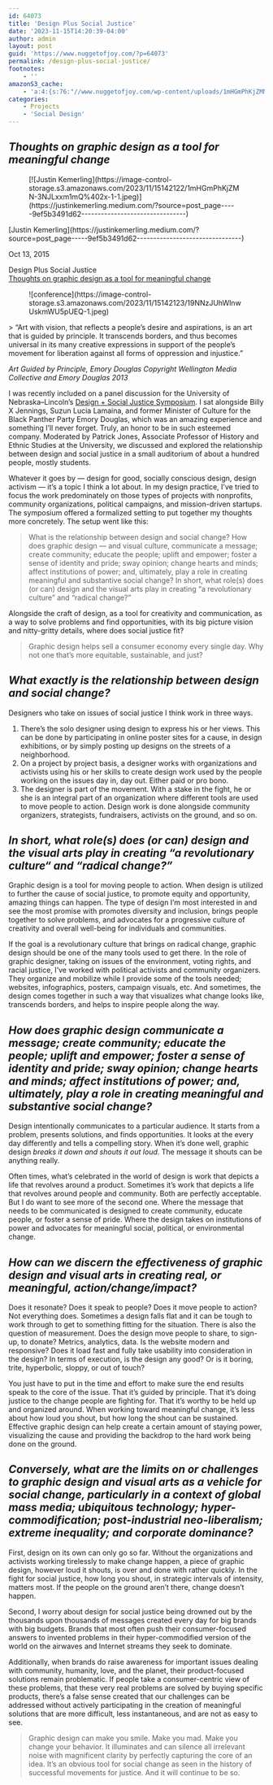 ```yaml
---
id: 64073
title: 'Design Plus Social Justice'
date: '2023-11-15T14:20:39-04:00'
author: admin
layout: post
guid: 'https://www.nuggetofjoy.com/?p=64073'
permalink: /design-plus-social-justice/
footnotes:
    - ''
amazonS3_cache:
    - 'a:4:{s:76:"//www.nuggetofjoy.com/wp-content/uploads/1mHGmPhKjZMN-3NJLxxm1mQ@2x-1-1.jpeg";a:2:{s:2:"id";s:5:"64080";s:11:"source_type";s:13:"media-library";}s:93:"//image-control-storage.s3.amazonaws.com/2023/11/15142122/1mHGmPhKjZMN-3NJLxxm1mQ@2x-1-1.jpeg";a:2:{s:2:"id";s:5:"64080";s:11:"source_type";s:13:"media-library";}s:71:"//www.nuggetofjoy.com/wp-content/uploads/19NNzJUhWlnwUskmWU5pUEQ-1.jpeg";a:2:{s:2:"id";s:5:"64081";s:11:"source_type";s:13:"media-library";}s:88:"//image-control-storage.s3.amazonaws.com/2023/11/15142123/19NNzJUhWlnwUskmWU5pUEQ-1.jpeg";a:2:{s:2:"id";s:5:"64081";s:11:"source_type";s:13:"media-library";}}'
categories:
    - Projects
    - 'Social Design'
---
```


## *Thoughts on graphic design as a tool for meaningful change*

[](https://justinkemerling.medium.com/?source=post_page-----9ef5b3491d62--------------------------------)

<figure class="wp-block-image">[![Justin Kemerling](https://image-control-storage.s3.amazonaws.com/2023/11/15142122/1mHGmPhKjZMN-3NJLxxm1mQ%402x-1-1.jpeg)](https://justinkemerling.medium.com/?source=post_page-----9ef5b3491d62--------------------------------)</figure>[Justin Kemerling](https://justinkemerling.medium.com/?source=post_page-----9ef5b3491d62--------------------------------)

Oct 13, 2015

Design Plus Social Justice  
[Thoughts on graphic design as a tool for meaningful change](https://justinkemerling.medium.com/design-plus-social-justice-9ef5b3491d62)

[](https://medium.com/m/signin?actionUrl=https%3A%2F%2Fmedium.com%2F_%2Fbookmark%2Fp%2F9ef5b3491d62&operation=register&redirect=https%3A%2F%2Fjustinkemerling.medium.com%2Fdesign-plus-social-justice-9ef5b3491d62&source=-----9ef5b3491d62---------------------bookmark_footer-----------)

[](https://medium.com/m/signin?actionUrl=https%3A%2F%2Fmedium.com%2Fplans%3Fdimension%3Dpost_audio_button%26postId%3D9ef5b3491d62&operation=register&redirect=https%3A%2F%2Fjustinkemerling.medium.com%2Fdesign-plus-social-justice-9ef5b3491d62&source=-----9ef5b3491d62---------------------post_audio_button-----------)[](https://medium.com/m/signin?actionUrl=https%3A%2F%2Fmedium.com%2Fplans%3Fdimension%3Dpost_audio_button%26postId%3D9ef5b3491d62&operation=register&redirect=https%3A%2F%2Fjustinkemerling.medium.com%2Fdesign-plus-social-justice-9ef5b3491d62&source=-----9ef5b3491d62---------------------post_audio_button-----------)

<figure class="wp-block-image">![conference](https://image-control-storage.s3.amazonaws.com/2023/11/15142123/19NNzJUhWlnwUskmWU5pUEQ-1.jpeg)</figure>> “Art with vision, that reflects a people’s desire and aspirations, is an art that is guided by principle. It transcends borders, and thus becomes universal in its many creative expressions in support of the people’s movement for liberation against all forms of oppression and injustice.”

*Art Guided by Principle, Emory Douglas Copyright Wellington Media Collective and Emory Douglas 2013*

I was recently included on a panel discussion for the University of Nebraska–Lincoln’s [Design + Social Justice Symposium](http://arts.unl.edu/art/design-social-justice-symposium). I sat alongside Billy X Jennings, Suzun Lucia Lamaina, and former Minister of Culture for the Black Panther Party Emory Douglas, which was an amazing experience and something I’ll never forget. Truly, an honor to be in such esteemed company. Moderated by Patrick Jones, Associate Professor of History and Ethnic Studies at the University, we discussed and explored the relationship between design and social justice in a small auditorium of about a hundred people, mostly students.

Whatever it goes by — design for good, socially conscious design, design activism — it’s a topic I think a lot about. In my design practice, I’ve tried to focus the work predominately on those types of projects with nonprofits, community organizations, political campaigns, and mission-driven startups. The symposium offered a formalized setting to put together my thoughts more concretely. The setup went like this:

> What is the relationship between design and social change? How does graphic design — and visual culture, communicate a message; create community; educate the people; uplift and empower; foster a sense of identity and pride; sway opinion; change hearts and minds; affect institutions of power; and, ultimately, play a role in creating meaningful and substantive social change? In short, what role(s) does (or can) design and the visual arts play in creating “a revolutionary culture” and “radical change?”

Alongside the craft of design, as a tool for creativity and communication, as a way to solve problems and find opportunities, with its big picture vision and nitty-gritty details, where does social justice fit?

> Graphic design helps sell a consumer economy every single day. Why not one that’s more equitable, sustainable, and just?

## ***What exactly is the relationship between design and social change?***

Designers who take on issues of social justice I think work in three ways.

1. There’s the solo designer using design to express his or her views. This can be done by participating in online poster sites for a cause, in design exhibitions, or by simply posting up designs on the streets of a neighborhood.
2. On a project by project basis, a designer works with organizations and activists using his or her skills to create design work used by the people working on the issues day in, day out. Either paid or pro bono.
3. The designer is part of the movement. With a stake in the fight, he or she is an integral part of an organization where different tools are used to move people to action. Design work is done alongside community organizers, strategists, fundraisers, activists on the ground, and so on.

## ***In short, what role(s) does (or can) design and the visual arts play in creating “a revolutionary culture“ and “radical change?”***

Graphic design is a tool for moving people to action. When design is utilized to further the cause of social justice, to promote equity and opportunity, amazing things can happen. The type of design I’m most interested in and see the most promise with promotes diversity and inclusion, brings people together to solve problems, and advocates for a progressive culture of creativity and overall well-being for individuals and communities.

If the goal is a revolutionary culture that brings on radical change, graphic design should be one of the many tools used to get there. In the role of graphic designer, taking on issues of the environment, voting rights, and racial justice, I’ve worked with political activists and community organizers. They organize and mobilize while I provide some of the tools needed; websites, infographics, posters, campaign visuals, etc. And sometimes, the design comes together in such a way that visualizes what change looks like, transcends borders, and helps to inspire people along the way.

## ***How does graphic design communicate a message; create community; educate the people; uplift and empower; foster a sense of identity and pride; sway opinion; change hearts and minds; affect institutions of power; and, ultimately, play a role in creating meaningful and substantive social change?***

Design intentionally communicates to a particular audience. It starts from a problem, presents solutions, and finds opportunities. It looks at the every day differently and tells a compelling story. When it’s done well, graphic design *breaks it down and shouts it out loud*. The message it shouts can be anything really.

Often times, what’s celebrated in the world of design is work that depicts a life that revolves around a product. Sometimes it’s work that depicts a life that revolves around people and community. Both are perfectly acceptable. But I do want to see more of the second one. Where the message that needs to be communicated is designed to create community, educate people, or foster a sense of pride. Where the design takes on institutions of power and advocates for meaningful social, political, or environmental change.

## ***How can we discern the effectiveness of graphic design and visual arts in creating real, or meaningful, action/change/impact?***

Does it resonate? Does it speak to people? Does it move people to action? Not everything does. Sometimes a design falls flat and it can be tough to work through to get to something fitting for the situation. There is also the question of measurement. Does the design move people to share, to sign-up, to donate? Metrics, analytics, data. Is the website modern and responsive? Does it load fast and fully take usability into consideration in the design? In terms of execution, is the design any good? Or is it boring, trite, hyperbolic, sloppy, or out of touch?

You just have to put in the time and effort to make sure the end results speak to the core of the issue. That it’s guided by principle. That it’s doing justice to the change people are fighting for. That it’s worthy to be held up and organized around. When working toward meaningful change, it’s less about how loud you shout, but how long the shout can be sustained. Effective graphic design can help create a certain amount of staying power, visualizing the cause and providing the backdrop to the hard work being done on the ground.

## ***Conversely, what are the limits on or challenges to graphic design and visual arts as a vehicle for social change, particularly in a context of global mass media; ubiquitous technology; hyper-commodification; post-industrial neo-liberalism; extreme inequality; and corporate dominance?***

First, design on its own can only go so far. Without the organizations and activists working tirelessly to make change happen, a piece of graphic design, however loud it shouts, is over and done with rather quickly. In the fight for social justice, how long you shout, in strategic intervals of intensity, matters most. If the people on the ground aren’t there, change doesn’t happen.

Second, I worry about design for social justice being drowned out by the thousands upon thousands of messages created every day for big brands with big budgets. Brands that most often push their consumer-focused answers to invented problems in their hyper-commodified version of the world on the airwaves and Internet streams they seek to dominate.

Additionally, when brands do raise awareness for important issues dealing with community, humanity, love, and the planet, their product-focused solutions remain problematic. If people take a consumer-centric view of these problems, that these very real problems are solved by buying specific products, there’s a false sense created that our challenges can be addressed without actively participating in the creation of meaningful solutions that are more difficult, less instantaneous, and are not as easy to see.

> Graphic design can make you smile. Make you mad. Make you change your behavior. It illuminates and can silence all irrelevant noise with magnificent clarity by perfectly capturing the core of an idea. It’s an obvious tool for social change as seen in the history of successful movements for justice. And it will continue to be so.